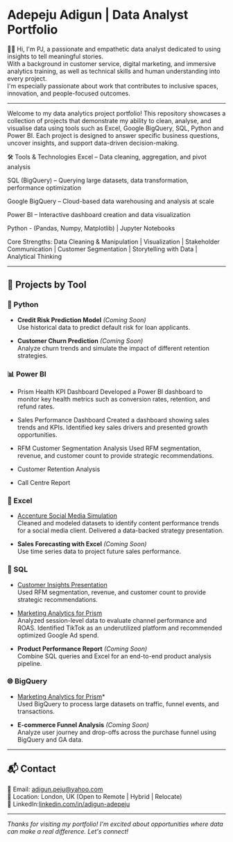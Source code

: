 # Adepeju Adigun | Data Analyst Portfolio

👋🏾 Hi, I'm PJ, a passionate and empathetic data analyst dedicated to using insights to tell meaningful stories.  
With a background in customer service, digital marketing, and immersive analytics training, as well as technical skills and human understanding into every project.  
I'm especially passionate about work that contributes to inclusive spaces, innovation, and people-focused outcomes.

---
Welcome to my data analytics project portfolio! This repository showcases a collection of projects that demonstrate my ability to clean, analyse, and visualise data using tools such as Excel, Google BigQuery, SQL, Python and Power BI. Each project is designed to answer specific business questions, uncover insights, and support data-driven decision-making.

🛠 Tools & Technologies
Excel – Data cleaning, aggregation, and pivot analysis

SQL (BigQuery) – Querying large datasets, data transformation, performance optimization

Google BigQuery – Cloud-based data warehousing and analysis at scale

Power BI – Interactive dashboard creation and data visualization

Python -  (Pandas, Numpy, Matplotlib) | Jupyter Notebooks 

Core Strengths: 
Data Cleaning & Manipulation | Visualization | Stakeholder Communication | Customer Segmentation | Storytelling with Data | Analytical Thinking

---

## 📂 Projects by Tool

### 🐍 Python
- **Credit Risk Prediction Model** *(Coming Soon)*  
  Use historical data to predict default risk for loan applicants.

- **Customer Churn Prediction** *(Coming Soon)*  
  Analyze churn trends and simulate the impact of different retention strategies.

### 📊 Power BI
- Prism Health KPI Dashboard
  Developed a Power BI dashboard to monitor key health metrics such as conversion rates, retention, and refund rates.

- Sales Performance Dashboard 
  Created a dashboard showing sales trends and KPIs. Identified key sales drivers and presented growth opportunities.

- RFM Customer Segmentation Analysis
  Used RFM segmentation, revenue, and customer count to provide strategic recommendations.

- Customer Retention Analysis

- Call Centre Report

### 🧮 Excel
- [Accenture Social Media Simulation]([url](https://1drv.ms/p/c/aef26412aedbc19b/ETsC5SMPAWNAle3gtT23uJoBVHKexAS_iaV0vV5HfxhsxQ?e=nj1BB4))  
  Cleaned and modeled datasets to identify content performance trends for a social media client. Delivered a data-backed strategy presentation.

- **Sales Forecasting with Excel** *(Coming Soon)*  
  Use time series data to project future sales performance.

### 🧠 SQL
- [Customer Insights Presentation]([url](https://onedrive.live.com/:p:/g/personal/AEF26412AEDBC19B/EUYnyhFHTFJFlrl_A29iVDIBn2ReWCp53KgXiwTY1CLo1g?resid=AEF26412AEDBC19B!s11ca27464c47455296b97f036f625432&ithint=file%2Cpptx&e=iKcRkf&migratedtospo=true&redeem=aHR0cHM6Ly8xZHJ2Lm1zL3AvYy9hZWYyNjQxMmFlZGJjMTliL0VVWW55aEZIVEZKRmxybF9BMjlpVkRJQm4yUmVXQ3A1M0tnWGl3VFkxQ0xvMWc_ZT1pS2NSa2Y))  
  Used RFM segmentation, revenue, and customer count to provide strategic recommendations.

- [Marketing Analytics for Prism]([url](https://onedrive.live.com/:p:/g/personal/AEF26412AEDBC19B/EVM94h66FYtDhwX0FmEAmCoBP-smKwKotxSLfhcEb0i7bA?resid=AEF26412AEDBC19B!s1ee23d5315ba438b8705f4166100982a&ithint=file%2Cpptx&e=kHPYzc&migratedtospo=true&redeem=aHR0cHM6Ly8xZHJ2Lm1zL3AvYy9hZWYyNjQxMmFlZGJjMTliL0VWTTk0aDY2Rll0RGh3WDBGbUVBbUNvQlAtc21Ld0tvdHhTTGZoY0ViMGk3YkE_ZT1rSFBZemM))  
  Analyzed session-level data to evaluate channel performance and ROAS. Identified TikTok as an underutilized platform and recommended optimized Google Ad spend.

- **Product Performance Report** *(Coming Soon)*  
  Combine SQL queries and Excel for an end-to-end product analysis pipeline.

### 🌐 BigQuery
- [Marketing Analytics for Prism]([url](https://onedrive.live.com/:p:/g/personal/AEF26412AEDBC19B/EVM94h66FYtDhwX0FmEAmCoBP-smKwKotxSLfhcEb0i7bA?resid=AEF26412AEDBC19B!s1ee23d5315ba438b8705f4166100982a&ithint=file%2Cpptx&e=kHPYzc&migratedtospo=true&redeem=aHR0cHM6Ly8xZHJ2Lm1zL3AvYy9hZWYyNjQxMmFlZGJjMTliL0VWTTk0aDY2Rll0RGh3WDBGbUVBbUNvQlAtc21Ld0tvdHhTTGZoY0ViMGk3YkE_ZT1rSFBZemM))*  
  Used BigQuery to process large datasets on traffic, funnel events, and transactions.

- **E-commerce Funnel Analysis** *(Coming Soon)*  
  Analyze user journey and drop-offs across the purchase funnel using BigQuery and GA data.

---

## 📬 Contact

📧 Email: adigun.peju@yahoo.com  
📍 Location: London, UK (Open to Remote | Hybrid | Relocate)  
🔗 LinkedIn:[linkedin.com/in/adigun-adepeju](https://linkedin.com/in/adigun-adepeju)

---

_Thanks for visiting my portfolio! I'm excited about opportunities where data can make a real difference. Let's connect!_


